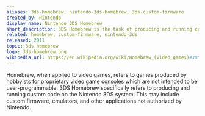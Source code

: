 ```yaml
---
aliases: 3ds-homebrew, nintendo-3ds-homebrew, 3ds-custom-firmware
created_by: Nintendo
display_name: Nintendo 3DS Homebrew
short_description: 3DS Homebrew is the task of producing and running custom code for the Nintendo 3DS system.
related: homebrew, custom-firmware, nintendo-3ds
released: 2011
topic: 3ds-homebrew
logo: 3ds-homebrew.png
wikipedia_url: https://en.wikipedia.org/wiki/Homebrew_(video_games)#3DS
---
```

Homebrew, when applied to video games, refers to games produced by hobbyists for proprietary video game consoles which are not intended to be user-programmable. 3DS Homebrew specifically refers to producing and running custom code on the Nintendo 3DS system. This may include custom firmware, emulators, and other applications not authorized by Nintendo.
